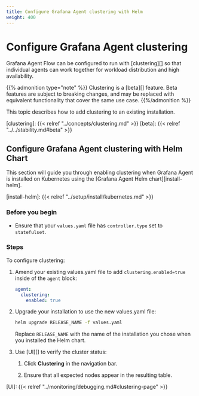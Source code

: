 ```yaml
---
title: Configure Grafana Agent clustering with Helm
weight: 400
---
```


# Configure Grafana Agent clustering

Grafana Agent Flow can be configured to run with [clustering][] so that
individual agents can work together for workload distribution and high
availability.

{{% admonition type="note" %}}
Clustering is a [beta][] feature. Beta features are subject to breaking
changes, and may be replaced with equivalent functionality that cover the same
use case.
{{%/admonition %}}

This topic describes how to add clustering to an existing installation.

[clustering]: {{< relref "../concepts/clustering.md" >}}
[beta]: {{< relref "../../stability.md#beta" >}}

## Configure Grafana Agent clustering with Helm Chart

This section will guide you through enabling clustering when Grafana Agent is
installed on Kubernetes using the [Grafana Agent Helm chart][install-helm].

[install-helm]: {{< relref "../setup/install/kubernetes.md" >}}

### Before you begin

- Ensure that your `values.yaml` file has `controller.type` set to
  `statefulset`.

### Steps

To configure clustering:

1. Amend your existing values.yaml file to add `clustering.enabled=true` inside
   of the `agent` block:

   ```yaml
   agent:
     clustering:
       enabled: true
   ```

1. Upgrade your installation to use the new values.yaml file:

   ```bash
   helm upgrade RELEASE_NAME -f values.yaml
   ```

   Replace `RELEASE_NAME` with the name of the installation you chose when you
   installed the Helm chart.

1. Use [UI][] to verify the cluster status:

   1. Click **Clustering** in the navigation bar.

   2. Ensure that all expected nodes appear in the resulting table.

[UI]: {{< relref "../monitoring/debugging.md#clustering-page" >}}
